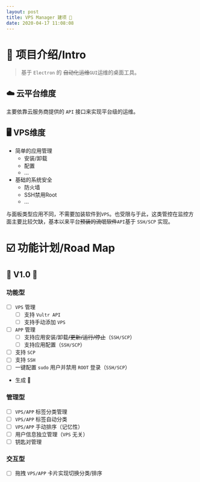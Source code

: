 ```yaml
---
layout: post
title: VPS Manager 建项 🚩
date: 2020-04-17 11:08:08
---
```


# 💭 项目介绍/Intro

> 基于 `Electron` 的 ~~自动化运维~~`GUI`运维的桌面工具。

## ☁️ 云平台维度
主要依靠云服务商提供的 `API` 接口来实现平台级的运维。

## 🖥 VPS维度
- 简单的应用管理
    - 安装/卸载
    - 配置
    - ...
- 基础的系统安全
    - 防火墙
    - SSH禁用Root
    - ...

与面板类型应用不同，不需要加装软件到`VPS`。也受限与于此，这类管控在监控方面主要比较欠缺，基本以来平台~~预装的流氓软件~~`API`基于 `SSH/SCP` 实现。


# ☑️ 功能计划/Road Map

## 🎉 V1.0 🎉
### 功能型
- [ ] `VPS` 管理
    - [ ] 支持 `Vultr API`
    - [ ] 支持手动添加 `VPS`
- [ ] `APP` 管理
    - [ ] 支持应用安装/卸载~~/更新/运行/停止~~（`SSH/SCP`）
    - [ ] 支持应用配置（`SSH/SCP`）
- [ ] 支持 `SCP`
- [ ] 支持 `SSH`
- [ ] 一键配置 `sudo` 用户并禁用 `ROOT` 登录（`SSH/SCP`）
- 生成 🔐


### 管理型
- [ ] `VPS/APP` 标签分类管理
- [ ] `VPS/APP` 标签自动分类
- [ ] `VPS/APP` 手动排序（记忆性）
- [ ] 用户信息独立管理（`VPS` 无关）
- [ ] 钥匙对管理

### 交互型
- [ ] 拖拽 `VPS/APP` 卡片实现切换分类/排序




